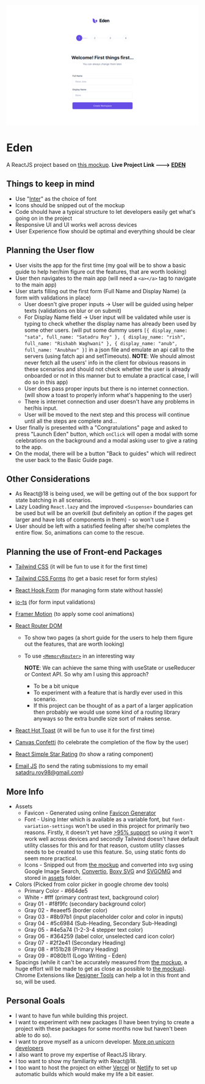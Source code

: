 [![Live Project Screenshot](assets/screenshots/finished-project.png 'Live Project Screenshot')](https://eden-azure.vercel.app/)

# Eden

A ReactJS project based on [this mockup](https://dribbble.com/shots/15669113-Onboarding-Exploration/attachments/7464145?mode=media). **Live Project Link ---> [EDEN](https://eden-azure.vercel.app/)**

## Things to keep in mind

- Use "[Inter](https://fonts.google.com/specimen/Inter)" as the choice of font
- Icons should be snipped out of the mockup
- Code should have a typical structure to let developers easily get what's going on in the project
- Responsive UI and UI works well across devices
- User Experience flow should be optimal and everything should be clear

## Planning the User flow

- User visits the app for the first time (my goal will be to show a basic guide to help her/him figure out the features, that are worth looking)
- User then navigates to the main app (will need a `<a></a>` tag to navigate to the main app)
- User starts filling out the first form (Full Name and Display Name) (a form with validations in place)
  - User doesn't give proper inputs -> User will be guided using helper texts (validations on blur or on submit)
  - For Display Name field -> User input will be validated while user is typing to check whether the display name has already been used by some other users. (will put some dummy users `[{ display_name: "sata", full_name: "Satadru Roy" }, { display_name: "rish", full_name: "Rishabh Waghwani" }, { display_name: "anub", full_name: "Anubhav" }]` in a json file and emulate an api call to the servers (using fatch api and setTimeouts). **NOTE**: We should almost never fetch all the users' info in the client for obvious reasons in these scenarios and should not check whether the user is already onboarded or not in this manner but to emulate a practical case, I will do so in this app)
  - User does pass proper inputs but there is no internet connection. (will show a toast to properly inform what's happening to the user)
  - There is internet connection and user doesn't have any problems in her/his input.
  - User will be moved to the next step
    and this process will continue until all the steps are complete and...
- User finally is presented with a "Congratulations" page and asked to press "Launch Eden" button, which `onClick` will open a modal with some celebrations on the background and a modal asking user to give a rating to the app.
- On the modal, there will be a button "Back to guides" which will redirect the user back to the Basic Guide page.

## Other Considerations

- As React@18 is being used, we will be getting out of the box support for state batching in all scenarios.
- Lazy Loading `React.lazy` and the improved `<Suspense>` boundaries can be used but will be an overkill (but definitely an option if the pages get larger and have lots of components in them) - so won't use it
- User should be left with a satisfied feeling after she/he completes the entire flow. So, animations can come to the rescue.

## Planning the use of Front-end Packages

- [Tailwind CSS](https://tailwindcss.com/) (it will be fun to use it for the first time)
- [Tailwind CSS Forms](https://tailwindcss-forms.vercel.app/) (to get a basic reset for form styles)
- [React Hook Form](https://react-hook-form.com/) (for managing form state without hassle)
- [io-ts](https://gcanti.github.io/io-ts/) (for form input validations)
- [Framer Motion](https://www.framer.com/motion/) (to apply some cool animations)
- [React Router DOM](https://reactrouter.com/)

  - To show two pages (a short guide for the users to help them figure out the features, that are worth looking)
  - To use [`<MemoryRouter>`](https://reactrouter.com/docs/en/v6/api#memoryrouter) in an interesting way

    **NOTE**: We can achieve the same thing with useState or useReducer or Context API.
    So why am I using this approach?

    - To be a bit unique
    - To experiment with a feature that is hardly ever used in this scenario.
    - If this project can be thought of as a part of a larger application then probably we would use some kind of a routing library anyways so the extra bundle size sort of makes sense.

- [React Hot Toast](https://react-hot-toast.com/) (it will be fun to use it for the first time)
- [Canvas Confetti](https://www.kirilv.com/canvas-confetti/) (to celebrate the completion of the flow by the user)
- [React Simple Star Rating](https://react-simple-star-rating.vercel.app/) (to show a rating component)
- [Email JS](https://www.emailjs.com/) (to send the rating submissions to my email [satadru.roy98@gmail.com](mailto:satadru.roy98@gmail.com))

## More Info

- Assets
  - Favicon - Generated using online [Favicon Generator](https://www.favicon-generator.org/)
  - Font - Using Inter which is available as a variable font, but `font-variation-settings` won't be used in this project for primarily two reasons. Firstly, it doesn't yet have [>95% support](https://caniuse.com/variable-fonts) so using it won't work well across devices and secondly Tailwind doesn't have default utility classes for this and for that reason, custom utility classes needs to be created to use this feature. So, using static fonts do seem more practical.
  - Icons - Snipped out from [the mockup](https://dribbble.com/shots/15669113-Onboarding-Exploration/attachments/7464145?mode=media) and converted into svg using Google Image Search, [Convertio](https://convertio.co/png-svg/), [Boxy SVG](https://boxy-svg.com/) and [SVGOMG](https://jakearchibald.github.io/) and stored in [assets](assets/) folder.
- Colors (Picked from color picker in google chrome dev tools)
  - Primary Color - #664de5
  - White - #fff (primary contrast text, background color)
  - Gray 01 - #f8f9fc (secondary background color)
  - Gray 02 - #eaeef5 (border color)
  - Gray 03 - #8b97b1 (input placeholder color and color in inputs)
  - Gray 04 - #5c6984 (Sub-Heading, Secondary Sub-Heading)
  - Gray 05 - #4e5a74 (1-2-3-4 stepper text color)
  - Gray 06 - #364259 (label color, unselected card icon color)
  - Gray 07 - #2f2e41 (Secondary Heading)
  - Gray 08 - #151b28 (Primary Heading)
  - Gray 09 - #080b11 (Logo Writing - Eden)
- Spacings (while it can't be accurately measured from [the mockup](https://dribbble.com/shots/15669113-Onboarding-Exploration/attachments/7464145?mode=media), a huge effort will be made to get as close as possible to [the mockup](https://dribbble.com/shots/15669113-Onboarding-Exploration/attachments/7464145?mode=media)). Chrome Extensions like [Designer Tools](https://chrome.google.com/webstore/detail/designer-tools/jiiidpmjdakhbgkbdchmhmnfbdebfnhp) can help a lot in this front and so, will be used.

## Personal Goals

- I want to have fun while building this project.
- I want to experiment with new packages (I have been trying to create a project with these packages for some months now but haven't been able to do so).
- I want to prove myself as a unicorn developer. [More on unicorn developers](https://easternpeak.com/blog/3-in-1-developer-a-jack-of-all-trades-or-a-unicorn/#:~:text=A%20so%2Dcalled%20%E2%80%9Cunicorn%20developer,stack%20engineers%20are%20unicorns%20too.)
- I also want to prove my expertise of ReactJS library.
- I too want to show my familiarity with React@18.
- I too want to host the project on either [Vercel](https://vercel.com/) or [Netlify](https://www.netlify.com/) to set up automatic builds which would make my life a bit easier.

